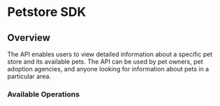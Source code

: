 # Petstore SDK

## Overview

The API enables users to view detailed information about a specific pet store and its available pets. The API can be used by pet owners, pet adoption agencies, and anyone looking for information about pets in a particular area.

### Available Operations

